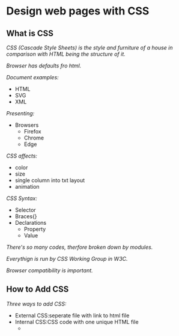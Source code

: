 # Design web pages with CSS
 
## What is CSS

*CSS (Cascade Style Sheets) is the style and furniture of a house in comparison with HTML being the structure of it.*

*Browser has defaults fro html.*

*Document examples:*
- HTML
- SVG
- XML

*Presenting:*
- Browsers 
  - Firefox
  - Chrome 
  - Edge
 
 *CSS affects:*
 - color 
 - size 
 - single column into txt layout
 - animation

*CSS Syntax:*
- Selector
- Braces{}
- Declarations 
   - Property
   - Value
 
 *There's so many codes, therfore broken down by modules.*
 
 *Everythign is run by CSS Working Group in W3C.*
 
 *Browser compatibility is important.*
## How to Add CSS

*Three ways to add CSS:*
- External CSS:seperate file with link to html file 
- Internal CSS:CSS code with one unique HTML file
    - <style> element, inside the head section
- Inline CSS- CSS code applied directly to HTML file
    - <h1 style="color:blue;text-align:center;">This is a heading</h1>
      <p style="color:red;">This is a paragraph.</p>
*Cascade Style*
- Inline style (inside an HTML element)
- External and internal style sheets (in the head section)
- Browser default
  
**Inline takes priority**  

 **CSS Color Property**

 body {
  color: red;
}

h1 {
  color: #00ff00;
}

p.ex {
  color: rgb(0,0,255);
}
